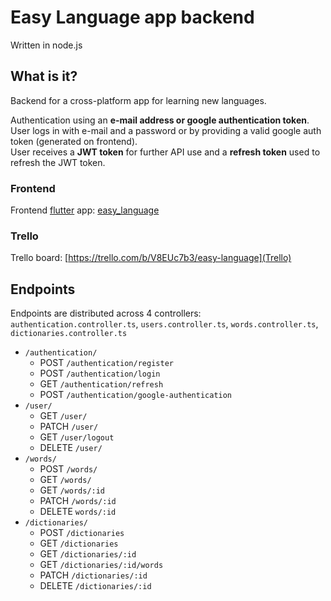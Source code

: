 # Easy Language app backend
Written in node.js

## What is it?
Backend for a cross-platform app for learning new languages.

Authentication using an <b>e-mail address or google authentication token</b>.<br>
User logs in with e-mail and a password or by providing a valid google auth token (generated on frontend).<br>
User receives a <b>JWT token</b> for further API use and a <b>refresh token</b> used to refresh the JWT token.

### Frontend
Frontend [flutter](https://flutter.dev) app: [easy_language](https://github.com/adam-podkowinski/easy_language)

### Trello
Trello board: [https://trello.com/b/V8EUc7b3/easy-language](Trello)

## Endpoints
Endpoints are distributed across 4 controllers:<br>`authentication.controller.ts`, `users.controller.ts`, `words.controller.ts`, `dictionaries.controller.ts`
- `/authentication/`
  - POST `/authentication/register`
  - POST `/authentication/login`
  - GET `/authentication/refresh`
  - POST `/authentication/google-authentication`
- `/user/`
  - GET `/user/`
  - PATCH `/user/`
  - GET `/user/logout`
  - DELETE `/user/`
- `/words/`
  - POST `/words/`
  - GET `/words/`
  - GET `/words/:id`
  - PATCH `/words/:id`
  - DELETE `words/:id`
- `/dictionaries/`
  - POST `/dictionaries`
  - GET `/dictionaries`
  - GET `/dictionaries/:id`
  - GET `/dictionaries/:id/words`
  - PATCH `/dictionaries/:id`
  - DELETE `/dictionaries/:id`
